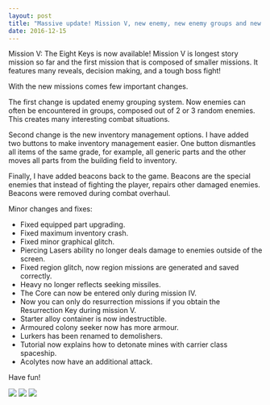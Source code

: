 ```yaml
---
layout: post
title: "Massive update! Mission V, new enemy, new enemy groups and new inventory management options!"
date: 2016-12-15
---
```


Mission V: The Eight Keys is now available!
Mission V is longest story mission so far and the first mission that is composed of smaller missions.
It features many reveals, decision making, and a tough boss fight!

With the new missions comes few important changes.

The first change is updated enemy grouping system.
Now enemies can often be encountered in groups, composed out of 2 or 3 random enemies.
This creates many interesting combat situations.

Second change is the new inventory management options. 
I have added two buttons to make inventory management easier.
One button dismantles all items of the same grade, for example, all generic parts and the other moves all parts from the building field to inventory.

Finally, I have added beacons back to the game. 
Beacons are the special enemies that instead of fighting the player, repairs other damaged enemies.
Beacons were removed during combat overhaul.

Minor changes and fixes:

* Fixed equipped part upgrading.
* Fixed maximum inventory crash.
* Fixed minor graphical glitch.
* Piercing Lasers ability no longer deals damage to enemies outside of the screen.
* Fixed region glitch, now region missions are generated and saved correctly.
* Heavy no longer reflects seeking missiles.
* The Core can now be entered only during mission IV.
* Now you can only do resurrection missions if you obtain the Resurrection Key during mission V.
* Starter alloy container is now indestructible.
* Armoured colony seeker now has more armour.
* Lurkers has been renamed to demolishers.
* Tutorial now explains how to detonate mines with carrier class spaceship.
* Acolytes now have an additional attack.

Have fun!

![](http://i.imgur.com/EH8vWFS.png)
![](http://i.imgur.com/YgbQD9R.png)
![](http://i.imgur.com/zy7P62B.png)
